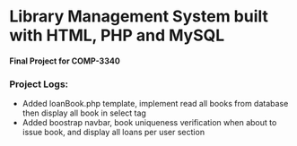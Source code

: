 
# Library Management System built with HTML, PHP and MySQL
#### Final Project for COMP-3340




### Project Logs:
* Added loanBook.php template, implement read all books from database then display all book in select tag 
* Added boostrap navbar, book uniqueness verification when about to issue book, and display all loans per user section
